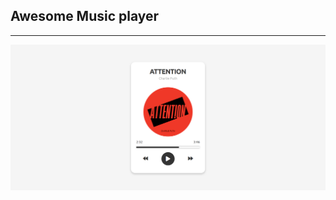 ## Awesome Music player
___

<a href='https://osum-playz.netlify.app/'><img src = 'img/player_img.png' alt = 'Player image'></a>